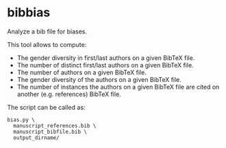 # bibbias
Analyze a bib file for biases.

This tool allows to compute:
- The gender diversity in first/last authors on a given BibTeX file.
- The number of distinct first/last authors on a given BibTeX file.
- The number of authors on a given BibTeX file.
- The gender diversity of the authors on a given BibTeX file.
- The number of instances the authors on a given BibTeX file are cited on another (e.g.
  references) BibTeX file.

The script can be called as:
```
bias.py \
  manuscript_references.bib \
  manuscript_bibfile.bib \
  output_dirname/
```

